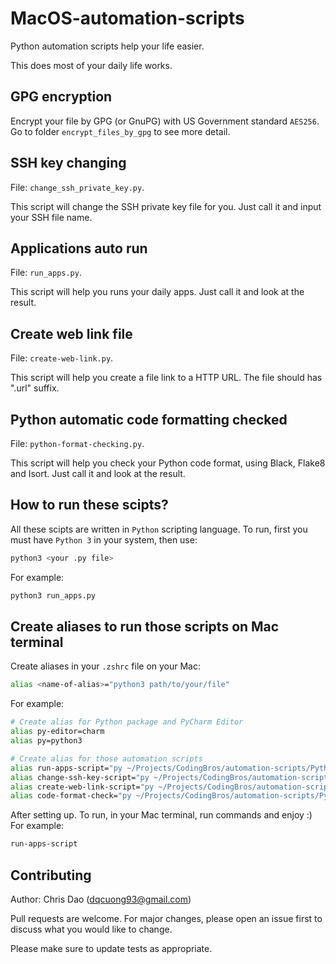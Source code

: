 # MacOS-automation-scripts 
Python automation scripts help your life easier.

This does most of your daily life works.

## GPG encryption
Encrypt your file by GPG (or GnuPG) with US Government standard `AES256`. 
Go to folder `encrypt_files_by_gpg` to see more detail.

## SSH key changing
File: `change_ssh_private_key.py`. 

This script will change the SSH private key file for you. Just call it and input your SSH file name.

## Applications auto run
File: `run_apps.py`. 

This script will help you runs your daily apps. Just call it and look at the result.

## Create web link file
File: `create-web-link.py`. 

This script will help you create a file link to a HTTP URL. The file should has ".url" suffix.

## Python automatic code formatting checked
File: `python-format-checking.py`.

This script will help you check your Python code format, using Black, Flake8 and Isort. Just call it and look at the result.

## How to run these scipts?
All these scipts are written in `Python` scripting language. To run, first you must have `Python 3` in your system, 
then use:
```zsh
python3 <your .py file>
```
For example:
```zsh
python3 run_apps.py
```

## Create aliases to run those scripts on Mac terminal
Create aliases in your ```.zshrc``` file on your Mac:
```zsh
alias <name-of-alias>="python3 path/to/your/file"
```
For example:
```zsh
# Create alias for Python package and PyCharm Editor
alias py-editor=charm
alias py=python3

# Create alias for those automation scripts
alias run-apps-script="py ~/Projects/CodingBros/automation-scripts/Python-MacOS/run_apps.py "
alias change-ssh-key-script="py ~/Projects/CodingBros/automation-scripts/Python-MacOS/change_ssh_private_key.py"
alias create-web-link-script="py ~/Projects/CodingBros/automation-scripts/Python-MacOS/create-web-link.py"
alias code-format-check="py ~/Projects/CodingBros/automation-scripts/Python-MacOS/python-format-checking.py"
```
After setting up. To run, in your Mac terminal, run commands and enjoy :)
For example:
```zsh
run-apps-script
```

## Contributing
Author: Chris Dao (dqcuong93@gmail.com)

Pull requests are welcome. For major changes, please open an issue first to discuss what you would like to change.

Please make sure to update tests as appropriate.
